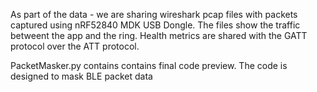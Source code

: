 As part of the data - we are sharing wireshark pcap files with packets captured using nRF52840 MDK USB Dongle. The files show the traffic betweent the app and the ring. Health metrics are shared with the GATT protocol over the ATT protocol. 

PacketMasker.py contains contains final code preview. The code is designed to mask BLE packet data  
